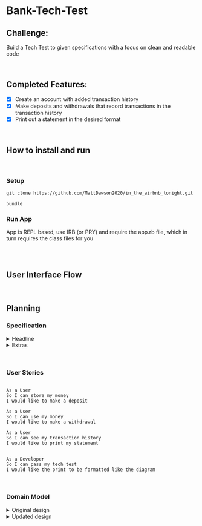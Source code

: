 Bank-Tech-Test
=================
Challenge:
 -------
Build a Tech Test to given specifications with a focus on clean and readable code



<p>&nbsp;</p>

 Completed Features:
 -------
 - [x] Create an account with added transaction history
 - [x] Make deposits and withdrawals that record transactions in the transaction history
 - [x] Print out a statement in the desired format
<p>&nbsp;</p>

## How to install and run
<p>&nbsp;</p>

### Setup
```
git clone https://github.com/MattDawson2020/in_the_airbnb_tonight.git

bundle
```
### Run App
App is REPL based, use IRB (or PRY) and require the app.rb file, which in turn requires the class files for you
```

```
<p>&nbsp;</p>

## User Interface Flow

<p>&nbsp;</p>

## Planning

### Specification
<details>
<summary> Headline </summary>
<br>
<ul>
<li>**Given** a client makes a deposit of 1000 on 10-01-2012  </li>
<li>**And** a deposit of 2000 on 13-01-2012  </li>
<li>**And** a withdrawal of 500 on 14-01-2012  </li>
<li>**When** she prints her bank statement   </li>
<li> **Then** she would see
```
date || credit || debit || balance \n
14/01/2012 || || 500.00 || 2500.00 \n
13/01/2012 || 2000.00 || || 3000.00 \n
10/01/2012 || 1000.00 || || 1000.00 \n
</li>
</ul>
</details>


<details>
<summary>Extras </summary>
<br>
<ul>
I kept it close to the specification, but made small additions where easy and appropriate:
<li>Users cannot deposit/ withdraw anything but numeric values</li>
<li>Users cannot withdraw more than they have as no overdraft was specified</li>
<li>Separated printing a statement to it's own class even though it is simpler as a feature on the account, to adhere to SRP</li>
</ul>
</details>
<p>&nbsp;</p>

### User Stories
```

As a User
So I can store my money
I would like to make a deposit

As a User
So I can use my money
I would like to make a withdrawal

As a User
So I can see my transaction history
I would like to print my statement


As a Developer
So I can pass my tech test
I would like the print to be formatted like the diagram

```
<p>&nbsp;</p>

### Domain Model

<details>
<summary>Original design </summary>
<br>
<img src="images/Screenshot 2021-06-01 at 11.32.07.png">
</details>

<details>
<summary>Updated design </summary>
<br>
<img src="images/diagram (1).svg">
</details>

<p>&nbsp;</p>
